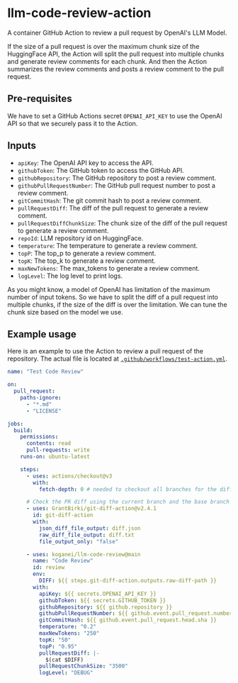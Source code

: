 # llm-code-review-action
A container GitHub Action to review a pull request by OpenAI's LLM Model.

If the size of a pull request is over the maximum chunk size of the HuggingFace API, the Action will split the pull request into multiple chunks and generate review comments for each chunk.
And then the Action summarizes the review comments and posts a review comment to the pull request.

## Pre-requisites
We have to set a GitHub Actions secret `OPENAI_API_KEY` to use the OpenAI API so that we securely pass it to the Action.

## Inputs

- `apiKey`: The OpenAI API key to access the API.
- `githubToken`: The GitHub token to access the GitHub API.
- `githubRepository`: The GitHub repository to post a review comment.
- `githubPullRequestNumber`: The GitHub pull request number to post a review comment.
- `gitCommitHash`: The git commit hash to post a review comment.
- `pullRequestDiff`: The diff of the pull request to generate a review comment.
- `pullRequestDiffChunkSize`: The chunk size of the diff of the pull request to generate a review comment.
- `repoId`: LLM repository id on HuggingFace.
- `temperature`: The temperature to generate a review comment.
- `topP`: The top_p to generate a review comment.
- `topK`: The top_k to generate a review comment.
- `maxNewTokens`: The max_tokens to generate a review comment.
- `logLevel`: The log level to print logs.

As you might know, a model of OpenAI has limitation of the maximum number of input tokens.
So we have to split the diff of a pull request into multiple chunks, if the size of the diff is over the limitation.
We can tune the chunk size based on the model we use.

## Example usage
Here is an example to use the Action to review a pull request of the repository.
The actual file is located at [`.github/workflows/test-action.yml`](.github/workflows/test-action.yml).


```yaml
name: "Test Code Review"

on:
  pull_request:
    paths-ignore:
      - "*.md"
      - "LICENSE"

jobs:
  build:
    permissions:
      contents: read
      pull-requests: write
    runs-on: ubuntu-latest

    steps:
      - uses: actions/checkout@v3
        with:
          fetch-depth: 0 # needed to checkout all branches for the diff action to work

      # Check the PR diff using the current branch and the base branch of the PR
      - uses: GrantBirki/git-diff-action@v2.4.1
        id: git-diff-action
        with:
          json_diff_file_output: diff.json
          raw_diff_file_output: diff.txt
          file_output_only: "false"

      - uses: koganei/llm-code-review@main
        name: "Code Review"
        id: review
        env:
          DIFF: ${{ steps.git-diff-action.outputs.raw-diff-path }}
        with:
          apiKey: ${{ secrets.OPENAI_API_KEY }}
          githubToken: ${{ secrets.GITHUB_TOKEN }}
          githubRepository: ${{ github.repository }}
          githubPullRequestNumber: ${{ github.event.pull_request.number }}
          gitCommitHash: ${{ github.event.pull_request.head.sha }}
          temperature: "0.2"
          maxNewTokens: "250"
          topK: "50"
          topP: "0.95"
          pullRequestDiff: |-
            $(cat $DIFF)
          pullRequestChunkSize: "3500"
          logLevel: "DEBUG"
```
